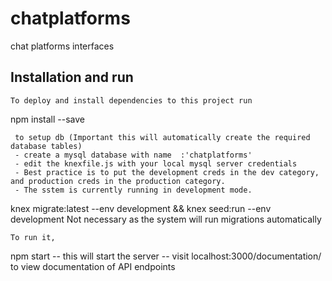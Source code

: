 # chatplatforms
chat platforms interfaces

## Installation and run

    To deploy and install dependencies to this project run

  npm install --save

     to setup db (Important this will automatically create the required database tables)
     - create a mysql database with name  :'chatplatforms'
     - edit the knexfile.js with your local mysql server credentials
     - Best practice is to put the development creds in the dev category, and production creds in the production category.
     - The sstem is currently running in development mode.

  knex migrate:latest --env development  && knex seed:run --env development
     Not necessary as the system will run migrations automatically


    To run it, 

  npm start
   -- this will start the server
   -- visit localhost:3000/documentation/ to view documentation of API endpoints
   

